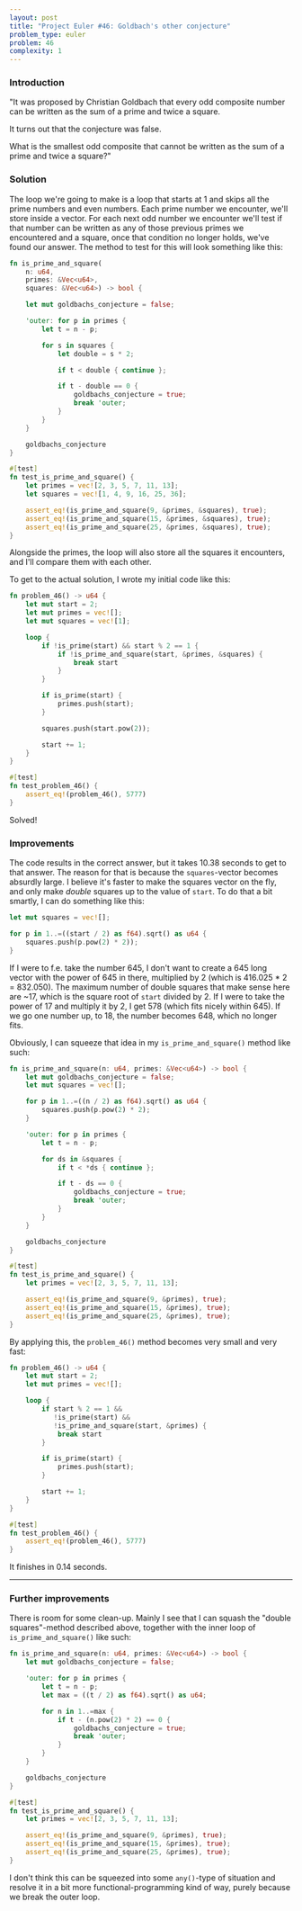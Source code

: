 ```yaml
---
layout: post
title: "Project Euler #46: Goldbach's other conjecture"
problem_type: euler
problem: 46
complexity: 1
---
```


### Introduction
"It was proposed by Christian Goldbach that every odd composite number can be written as the sum of a prime and twice a square.

It turns out that the conjecture was false.

What is the smallest odd composite that cannot be written as the sum of a prime and twice a square?"

### Solution
The loop we're going to make is a loop that starts at 1 and skips all the prime numbers and even numbers. Each prime number we encounter, we'll store inside a vector. For each next odd number we encounter we'll test if that number can be written as any of those previous primes we encountered and a square, once that condition no longer holds, we've found our answer. The method to test for this will look something like this:

```rust
fn is_prime_and_square(
    n: u64,
    primes: &Vec<u64>,
    squares: &Vec<u64>) -> bool {

    let mut goldbachs_conjecture = false;

    'outer: for p in primes {
        let t = n - p;

        for s in squares {
            let double = s * 2;

            if t < double { continue };

            if t - double == 0 {
                goldbachs_conjecture = true;
                break 'outer;
            }
        }
    }

    goldbachs_conjecture
}

#[test]
fn test_is_prime_and_square() {
    let primes = vec![2, 3, 5, 7, 11, 13];
    let squares = vec![1, 4, 9, 16, 25, 36];

    assert_eq!(is_prime_and_square(9, &primes, &squares), true);
    assert_eq!(is_prime_and_square(15, &primes, &squares), true);
    assert_eq!(is_prime_and_square(25, &primes, &squares), true);
}
```

Alongside the primes, the loop will also store all the squares it encounters, and I'll compare them with each other.

To get to the actual solution, I wrote my initial code like this:

```rust
fn problem_46() -> u64 {
    let mut start = 2;
    let mut primes = vec![];
    let mut squares = vec![1];

    loop {
        if !is_prime(start) && start % 2 == 1 {
            if !is_prime_and_square(start, &primes, &squares) {
                break start
            }
        }

        if is_prime(start) {
            primes.push(start);
        }

        squares.push(start.pow(2));

        start += 1;
    }
}

#[test]
fn test_problem_46() {
    assert_eq!(problem_46(), 5777)
}
```

Solved!

### Improvements
The code results in the correct answer, but it takes 10.38 seconds to get to that answer. The reason for that is because the `squares`-vector becomes absurdly large. I believe it's faster to make the squares vector on the fly, and only make _double_ squares up to the value of `start`. To do that a bit smartly, I can do something like this:

```rust
let mut squares = vec![];

for p in 1..=((start / 2) as f64).sqrt() as u64 {
    squares.push(p.pow(2) * 2));
}
```

If I were to f.e. take the number 645, I don't want to create a 645 long vector with the power of 645 in there, multiplied by 2 (which is 416.025 * 2 = 832.050). The maximum number of double squares that make sense here are ~17, which is the square root of `start` divided by 2. If I were to take the power of 17 and multiply it by 2, I get 578 (which fits nicely within 645). If we go one number up, to 18, the number becomes 648, which no longer fits.

Obviously, I can squeeze that idea in my `is_prime_and_square()` method like such:


```rust
fn is_prime_and_square(n: u64, primes: &Vec<u64>) -> bool {
    let mut goldbachs_conjecture = false;
    let mut squares = vec![];

    for p in 1..=((n / 2) as f64).sqrt() as u64 {
        squares.push(p.pow(2) * 2);
    }

    'outer: for p in primes {
        let t = n - p;

        for ds in &squares {
            if t < *ds { continue };

            if t - ds == 0 {
                goldbachs_conjecture = true;
                break 'outer;
            }
        }
    }

    goldbachs_conjecture
}

#[test]
fn test_is_prime_and_square() {
    let primes = vec![2, 3, 5, 7, 11, 13];

    assert_eq!(is_prime_and_square(9, &primes), true);
    assert_eq!(is_prime_and_square(15, &primes), true);
    assert_eq!(is_prime_and_square(25, &primes), true);
}
```

By applying this, the `problem_46()` method becomes very small and very fast:

```rust
fn problem_46() -> u64 {
    let mut start = 2;
    let mut primes = vec![];

    loop {
        if start % 2 == 1 &&
           !is_prime(start) &&
           !is_prime_and_square(start, &primes) {
            break start
        }

        if is_prime(start) {
            primes.push(start);
        }

        start += 1;
    }
}

#[test]
fn test_problem_46() {
    assert_eq!(problem_46(), 5777)
}
```

It finishes in 0.14 seconds.

---

### Further improvements
There is room for some clean-up. Mainly I see that I can squash the "double squares"-method described above, together with the inner loop of `is_prime_and_square()` like such:

```rust
fn is_prime_and_square(n: u64, primes: &Vec<u64>) -> bool {
    let mut goldbachs_conjecture = false;

    'outer: for p in primes {
        let t = n - p;
        let max = ((t / 2) as f64).sqrt() as u64;

        for n in 1..=max {
            if t - (n.pow(2) * 2) == 0 {
                goldbachs_conjecture = true;
                break 'outer;
            }
        }
    }

    goldbachs_conjecture
}

#[test]
fn test_is_prime_and_square() {
    let primes = vec![2, 3, 5, 7, 11, 13];

    assert_eq!(is_prime_and_square(9, &primes), true);
    assert_eq!(is_prime_and_square(15, &primes), true);
    assert_eq!(is_prime_and_square(25, &primes), true);
}
```

I don't think this can be squeezed into some `any()`-type of situation and resolve it in a bit more functional-programming kind of way, purely because we break the outer loop.
